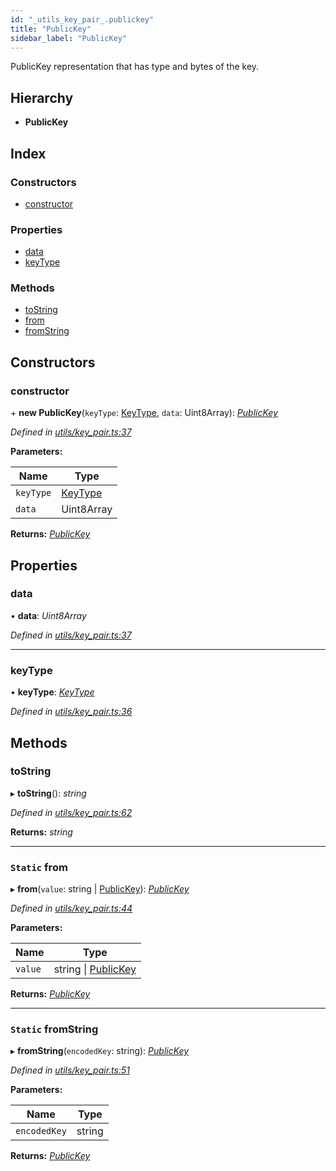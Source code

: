 ```yaml
---
id: "_utils_key_pair_.publickey"
title: "PublicKey"
sidebar_label: "PublicKey"
---
```


PublicKey representation that has type and bytes of the key.

## Hierarchy

* **PublicKey**

## Index

### Constructors

* [constructor](_utils_key_pair_.publickey.md#constructor)

### Properties

* [data](_utils_key_pair_.publickey.md#data)
* [keyType](_utils_key_pair_.publickey.md#keytype)

### Methods

* [toString](_utils_key_pair_.publickey.md#tostring)
* [from](_utils_key_pair_.publickey.md#static-from)
* [fromString](_utils_key_pair_.publickey.md#static-fromstring)

## Constructors

###  constructor

\+ **new PublicKey**(`keyType`: [KeyType](../enums/_utils_key_pair_.keytype.md), `data`: Uint8Array): *[PublicKey](_utils_key_pair_.publickey.md)*

*Defined in [utils/key_pair.ts:37](https://github.com/nearprotocol/nearlib/blob/a0bd9b2/src.ts/utils/key_pair.ts#L37)*

**Parameters:**

Name | Type |
------ | ------ |
`keyType` | [KeyType](../enums/_utils_key_pair_.keytype.md) |
`data` | Uint8Array |

**Returns:** *[PublicKey](_utils_key_pair_.publickey.md)*

## Properties

###  data

• **data**: *Uint8Array*

*Defined in [utils/key_pair.ts:37](https://github.com/nearprotocol/nearlib/blob/a0bd9b2/src.ts/utils/key_pair.ts#L37)*

___

###  keyType

• **keyType**: *[KeyType](../enums/_utils_key_pair_.keytype.md)*

*Defined in [utils/key_pair.ts:36](https://github.com/nearprotocol/nearlib/blob/a0bd9b2/src.ts/utils/key_pair.ts#L36)*

## Methods

###  toString

▸ **toString**(): *string*

*Defined in [utils/key_pair.ts:62](https://github.com/nearprotocol/nearlib/blob/a0bd9b2/src.ts/utils/key_pair.ts#L62)*

**Returns:** *string*

___

### `Static` from

▸ **from**(`value`: string | [PublicKey](_utils_key_pair_.publickey.md)): *[PublicKey](_utils_key_pair_.publickey.md)*

*Defined in [utils/key_pair.ts:44](https://github.com/nearprotocol/nearlib/blob/a0bd9b2/src.ts/utils/key_pair.ts#L44)*

**Parameters:**

Name | Type |
------ | ------ |
`value` | string &#124; [PublicKey](_utils_key_pair_.publickey.md) |

**Returns:** *[PublicKey](_utils_key_pair_.publickey.md)*

___

### `Static` fromString

▸ **fromString**(`encodedKey`: string): *[PublicKey](_utils_key_pair_.publickey.md)*

*Defined in [utils/key_pair.ts:51](https://github.com/nearprotocol/nearlib/blob/a0bd9b2/src.ts/utils/key_pair.ts#L51)*

**Parameters:**

Name | Type |
------ | ------ |
`encodedKey` | string |

**Returns:** *[PublicKey](_utils_key_pair_.publickey.md)*
